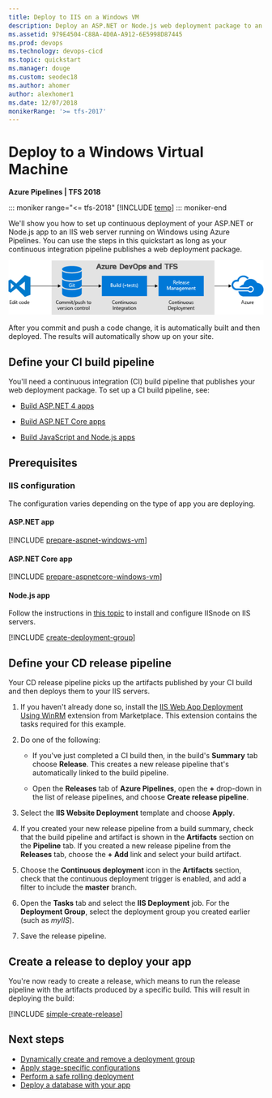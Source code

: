 ```yaml
---
title: Deploy to IIS on a Windows VM
description: Deploy an ASP.NET or Node.js web deployment package to an IIS web server on a Windows virtual machine using Deployment Groups
ms.assetid: 979E4504-C88A-4D0A-A912-6E5998D87445
ms.prod: devops
ms.technology: devops-cicd
ms.topic: quickstart
ms.manager: douge
ms.custom: seodec18
ms.author: ahomer
author: alexhomer1
ms.date: 12/07/2018
monikerRange: '>= tfs-2017'
---
```


# Deploy to a Windows Virtual Machine

**Azure Pipelines | TFS 2018**

::: moniker range="<= tfs-2018"
[!INCLUDE [temp](../../_shared/concept-rename-note.md)]
::: moniker-end

We'll show you how to set up continuous deployment of your ASP.NET or Node.js app to an IIS web server running on Windows using
Azure Pipelines. You can use the steps in this quickstart as long as your continuous integration pipeline publishes a web deployment package.

![A typical release pipeline for web applications](azure/_shared/_img/vscode-git-ci-cd-to-azure.png)

After you commit and push a code change, it is automatically built and then deployed. The results will automatically show up on your site.

## Define your CI build pipeline

You'll need a continuous integration (CI) build pipeline that publishes your web deployment package. To set up a CI build pipeline, see:

* [Build ASP.NET 4 apps](../aspnet/build-aspnet-4.md)

* [Build ASP.NET Core apps](../../languages/dotnet-core.md)

* [Build JavaScript and Node.js apps](../../languages/javascript.md)

## Prerequisites

### IIS configuration

The configuration varies depending on the type of app you are deploying.

#### ASP.NET app

[!INCLUDE [prepare-aspnet-windows-vm](../_shared/prepare-aspnet-windows-vm.md)]

#### ASP.NET Core app

[!INCLUDE [prepare-aspnetcore-windows-vm](../_shared/prepare-aspnetcore-windows-vm.md)]

#### Node.js app

Follow the instructions in [this topic](https://github.com/tjanczuk/iisnode) to install and configure IISnode on IIS servers.

[!INCLUDE [create-deployment-group](../_shared/create-deployment-group.md)]

## Define your CD release pipeline

Your CD release pipeline picks up the artifacts published by your CI build and then deploys them to your IIS servers.

1. If you haven't already done so, install the [IIS Web App Deployment Using WinRM](https://marketplace.visualstudio.com/items?itemName=ms-vscs-rm.iiswebapp)
   extension from Marketplace. This extension contains the tasks required for this example.

1. Do one of the following:

   * If you've just completed a CI build then, in the build's **Summary** tab choose **Release**.
     This creates a new release pipeline that's automatically linked to the build pipeline.

   * Open the **Releases** tab of **Azure Pipelines**, open the **+** drop-down
     in the list of release pipelines, and choose **Create release pipeline**.

1. Select the **IIS Website Deployment** template and choose **Apply**.

1. If you created your new release pipeline from a build summary, check that the build pipeline
   and artifact is shown in the **Artifacts** section on the **Pipeline** tab. If you created a new
   release pipeline from the **Releases** tab, choose the **+ Add** link and select your build artifact.

1. Choose the **Continuous deployment** icon in the **Artifacts** section, check that the continuous deployment trigger is enabled,
   and add a filter to include the **master** branch.

1. Open the **Tasks** tab and select the **IIS Deployment** job. For the **Deployment Group**, select the deployment group you created earlier (such as *myIIS*).

1. Save the release pipeline.

## Create a release to deploy your app

You're now ready to create a release, which means to run the release pipeline with the artifacts produced by a specific build. This will result in deploying the build:

[!INCLUDE [simple-create-release](../_shared/simple-create-release.md)]

## Next steps

* [Dynamically create and remove a deployment group](howto-webdeploy-iis-deploygroups.md#depgroup)
* [Apply stage-specific configurations](howto-webdeploy-iis-deploygroups.md#envirconfig)
* [Perform a safe rolling deployment](howto-webdeploy-iis-deploygroups.md#rolling)
* [Deploy a database with your app](howto-webdeploy-iis-deploygroups.md#database)
